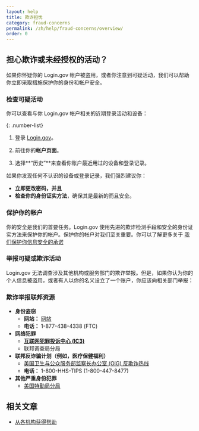 ```yaml
---
layout: help
title: 欺诈担忧
category: fraud-concerns
permalink: /zh/help/fraud-concerns/overview/
order: 0
---
```


## 担心欺诈或未经授权的活动？

如果你怀疑你的 Login.gov 帐户被盗用，或者你注意到可疑活动，我们可以帮助你立即采取措施保护你的身份和帐户安全。

### 检查可疑活动

你可以查看与你 Login.gov 帐户相关的近期登录活动和设备：

{: .number-list}

1. 登录 [Login.gov](https://secure.login.gov/zh/)。

2. 前往你的**帐户页面**。

3. 选择**“历史”**来查看你账户最近用过的设备和登录记录。

如果你发现任何不认识的设备或登录记录，我们强烈建议你：

   * **立即更改密码，并且**
   * **检查你的身份证实方法**，确保其是最新的而且安全。

### 保护你的帐户

你的安全是我们的首要任务。Login.gov 使用先进的欺诈检测手段和安全的身份证实方法来保护你的帐户。保护你的帐户对我们至关重要。你可以了解更多关于 [我们保护你信息安全的承诺](https://login.gov/zh/policy/)

### 举报可疑或欺诈活动

Login.gov 无法调查涉及其他机构或服务部门的欺诈举报。但是，如果你认为你的个人信息被盗用，或者有人以你的名义设立了一个账户，你应该向相关部门举报：

### 欺诈举报联邦资源

   * **身份盗窃**
      * **网站：** [网站](https://identitytheft.gov)
      * **电话：** 1-877-438-4338 (FTC)
   * **网络犯罪**
      * [**互联网犯罪投诉中心 (IC3)**](https://www.ic3.gov/)
      * 联邦调查局分局
   * **联邦反诈骗计划（例如，医疗保健福利）**
      * [美国卫生与公众服务部监察长办公室 (OIG) 反欺诈热线](https://oig.hhs.gov/fraud/report-fraud/)
      * **电话：** 1-800-HHS-TIPS (1-800-447-8477)
   * **其他严重身份犯罪**
      * [美国特勤局分局](https://www.secretservice.gov/contact/field-offices/)


## 相关文章

* [从各机构获得帮助](/zh/help/specific-agencies/overview/)
